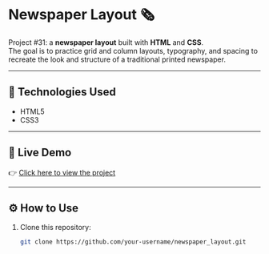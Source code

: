 # Newspaper Layout 🗞️

Project #31: a **newspaper layout** built with **HTML** and **CSS**.  
The goal is to practice grid and column layouts, typography, and spacing to recreate the look and structure of a traditional printed newspaper.

---

## 🚀 Technologies Used
- HTML5
- CSS3

---

## 🔗 Live Demo
👉 [Click here to view the project](https://your-username.github.io/Newspaper_layout/)

---

## ⚙️ How to Use
1. Clone this repository:
   ```bash
   git clone https://github.com/your-username/newspaper_layout.git

 
